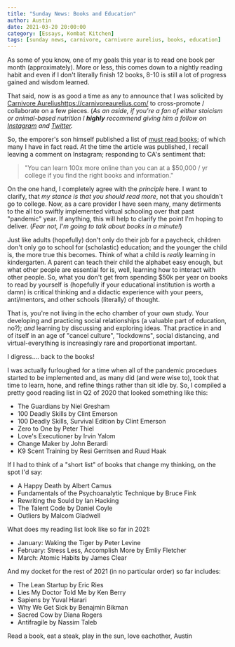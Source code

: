 ```yaml
---
title: "Sunday News: Books and Education"
author: Austin
date: 2021-03-20 20:00:00
category: [Essays, Kombat Kitchen]
tags: [sunday news, carnivore, carnivore aurelius, books, education]
---
```


As some of you know, one of my goals this year is to read one book per month (approximately).  More or less, this comes down to a nightly reading habit and even if I don't literally finish 12 books, 8-10 is still a lot of progress gained and wisdom learned.

That said, now is as good a time as any to announce that I was solicited by [Carnivore Aurelius]()https://carnivoreaurelius.com/ to cross-promote / collaborate on a few pieces.  (*As an aside, if you're a fan of either stoicism or animal-based nutrition I **highly** recommend giving him a follow on [Instagram](https://www.instagram.com/carnivoreaurelius/) and [Twitter](https://twitter.com/KetoAurelius).*

So, the emporer's son himself published a list of [must read books](https://carnivoreaurelius.com/carnivore-aureliuss-must-read-books/); of which many I have in fact read.  At the time the article was published, I recall leaving a comment on Instagram; responding to CA's sentiment that:

> "You can learn 100x more online than you can at a $50,000 / yr college if you find the right books and information."

On the one hand, I completely agree with the *principle* here.  I want to clarify, that *my stance is that you should read more*, not that you shouldn't go to college.  Now, as a care provider I have seen many, many detirments to the all too swiftly implemented virtual schooling over that past "pandemic" year.  If anything, this will help to clarify the point I'm hoping to deliver.  (*Fear not, I'm going to talk about books in a minute!*)

Just like adults (hopefully) don't only do their job for a paycheck, children don't only go to school for (scholastic) education; and the younger the child is, the more true this becomes.  Think of what a child is *really* learning in kindergarten.  A parent can teach their child the alphabet easy enough, but what other people are essential for is, well, learning how to interact with other people.  So, what you don't get from spending $50k per year on books to read by yourself is (hopefully if your educational institution is worth a damn) is critical thinking and a didactic experience with your peers, anti/mentors, and other schools (literally) of thought.  

That is, you're not living in the echo chamber of your own study.  Your developing and practicing social relationships (a valuable part of education, no?); *and* learning by discussing and exploring ideas.  That practice in and of itself in an age of "cancel culture", "lockdowns", social distancing, and virtual-everything is increasingly rare and proportionat important.

I digress.... back to the books!

I was actually furloughed for a time when all of the pandemic procedues started to be implemented and, as many did (and were wise to), took that time to learn, hone, and refine things rather than sit idle by.  So, I compiled a pretty good reading list in Q2 of 2020 that looked something like this:

* The Guardians by Niel Gresham
* 100 Deadly Skills by Clint Emerson
* 100 Deadly Skills, Survival Edition by Clint Emerson
* Zero to One by Peter Thiel
* Love's Executioner by Irvin Yalom
* Change Maker by John Berardi
* K9 Scent Training by Resi Gerritsen and Ruud Haak

If I had to think of a "short list" of books that change my thinking, on the spot I'd say:

* A Happy Death by Albert Camus
* Fundamentals of the Psychoanalytic Technique by Bruce Fink
* Rewriting the Sould by Ian Hacking
* The Talent Code by Daniel Coyle
* Outliers by Malcom Gladwell

What does my reading list look like so far in 2021:

* January: Waking the Tiger by Peter Levine
* February: Stress Less, Accomplish More by Emliy Fletcher
* March: Atomic Habits by James Clear

And my docket for the rest of 2021 (in no particular order) so far includes:

* The Lean Startup by Eric Ries
* Lies My Doctor Told Me by Ken Berry
* Sapiens by Yuval Harari
* Why We Get Sick by Benajmin Bikman
* Sacred Cow by Diana Rogers
* Antifragile by Nassim Taleb

Read a book, eat a steak, play in the sun, love eachother,
Austin